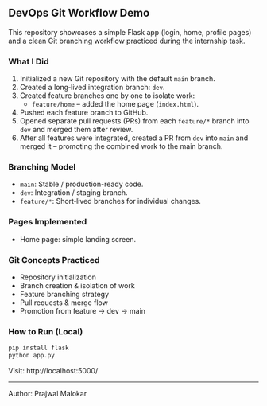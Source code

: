 ## DevOps Git Workflow Demo

This repository showcases a simple Flask app (login, home, profile pages) and a clean Git branching workflow practiced during the internship task.

### What I Did
1. Initialized a new Git repository with the default `main` branch.
2. Created a long‑lived integration branch: `dev`.
3. Created feature branches one by one to isolate work:
	- `feature/home` – added the home page (`index.html`).
4. Pushed each feature branch to GitHub.
5. Opened separate pull requests (PRs) from each `feature/*` branch into `dev` and merged them after review.
6. After all features were integrated, created a PR from `dev` into `main` and merged it – promoting the combined work to the main branch.

### Branching Model
- `main`: Stable / production-ready code.
- `dev`: Integration / staging branch.
- `feature/*`: Short‑lived branches for individual changes.

### Pages Implemented
- Home page: simple landing screen.

### Git Concepts Practiced
- Repository initialization
- Branch creation & isolation of work
- Feature branching strategy
- Pull requests & merge flow
- Promotion from feature → dev → main

### How to Run (Local)
```bash
pip install flask
python app.py
```
Visit: http://localhost:5000/

---
Author: Prajwal Malokar

